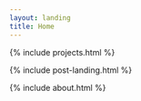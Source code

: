 ```yaml
---
layout: landing
title: Home
---
```


{% include projects.html %}

{% include post-landing.html %}

{% include about.html %}

